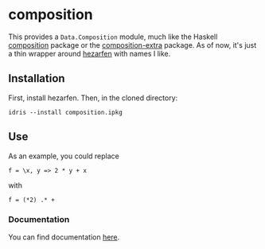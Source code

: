 # composition

This provides a `Data.Composition` module, much like the Haskell
[composition](https://hackage.haskell.org/package/composition-1.0.2.1) package
or the
[composition-extra](https://hackage.haskell.org/package/composition-extra)
package. As of now, it's just a thin wrapper around
[hezarfen](https://github.com/joom/hezarfen) with names I like.

## Installation

First, install hezarfen. Then, in the cloned directory:

```
idris --install composition.ipkg
```

## Use

As an example, you could replace

```
f = \x, y => 2 * y + x
```

with

```
f = (*2) .* +
```

### Documentation

You can find documentation
[here](https://vmchale.github.io/composition/index.html).

